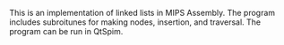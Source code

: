 This is an implementation of linked lists in MIPS Assembly. The program includes subroitunes for making nodes, insertion, and traversal. The program can be run in QtSpim.

